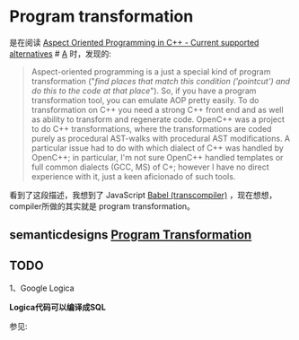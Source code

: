 # Program transformation

是在阅读 [Aspect Oriented Programming in C++ - Current supported alternatives](https://stackoverflow.com/questions/4200183/aspect-oriented-programming-in-c-current-supported-alternatives) # [A](https://stackoverflow.com/a/4331966) 时，发现的:

> Aspect-oriented programming is a just a special kind of program transformation ("*find places that match this condition ('pointcut') and do this to the code at that place*"). So, if you have a program transformation tool, you can emulate AOP pretty easily. To do transformation on C++ you need a strong C++ front end and as well as ability to transform and regenerate code. OpenC++ was a project to do C++ transformations, where the transformations are coded purely as procedural AST-walks with procedural AST modifications. A particular issue had to do with which dialect of C++ was handled by OpenC++; in particular, I'm not sure OpenC++ handled templates or full common dialects (GCC, MS) of C+; however I have no direct experience with it, just a keen aficionado of such tools.

看到了这段描述，我想到了 JavaScript [Babel (transcompiler)](https://en.wikipedia.org/wiki/Babel_(transcompiler)) ，现在想想，compiler所做的其实就是 program transformation。



## semanticdesigns [Program Transformation](http://www.semanticdesigns.com/Products/DMS/ProgramTransformation.html?Home=DMSToolkit)



## TODO

1、Google Logica

**Logica代码可以编译成SQL**

参见:

